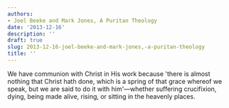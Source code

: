 ```yaml
---
authors:
- Joel Beeke and Mark Jones, A Puritan Theology
date: '2013-12-16'
description: ''
draft: true
slug: 2013-12-16-joel-beeke-and-mark-jones,-a-puritan-theology
title: ''
---
```

We have communion with Christ in His work because 'there is almost nothing that Christ hath done, which is a spring of that grace whereof we speak, but we are said to do it with him'—whether suffering crucifixion, dying, being made alive, rising, or sitting in the heavenly places.



